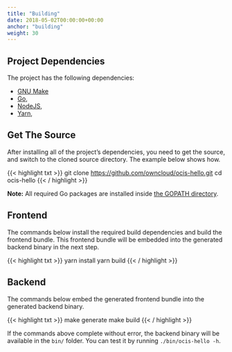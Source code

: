 ```yaml
---
title: "Building"
date: 2018-05-02T00:00:00+00:00
anchor: "building"
weight: 30
---
```


## Project Dependencies

The project has the following dependencies:

- [GNU Make](gnu-make)
- [Go](golang),
- [NodeJS](nodejs),
- [Yarn](yarn),

## Get The Source

After installing all of the project’s dependencies, you need to get the source, and switch to the cloned source directory. The example below shows how.

{{< highlight txt >}}
git clone https://github.com/owncloud/ocis-hello.git
cd ocis-hello
{{< / highlight >}}

**Note:** All required Go packages are installed inside [the GOPATH directory][gopath].

## Frontend

The commands below install the required build dependencies and build the frontend bundle. This frontend bundle will be embedded into the generated backend binary in the next step.

{{< highlight txt >}}
yarn install
yarn build
{{< / highlight >}}

## Backend

The commands below embed the generated frontend bundle into the generated backend binary.

{{< highlight txt >}}
make generate
make build
{{< / highlight >}}

If the commands above complete without error, the backend binary will be available in the `bin/` folder. You can test it by running `./bin/ocis-hello -h`.

[gnu-make]: https://www.gnu.org/software/make/
[golang]: https://golang.org/doc/install
[gopath]: https://github.com/golang/go/wiki/GOPATH
[nodejs]: https://nodejs.org/en/download/package-manager/
[yarn]: https://yarnpkg.com/lang/en/docs/install/
